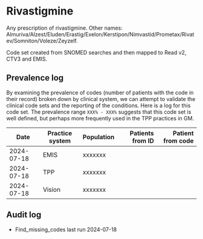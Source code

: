 # Rivastigmine

Any prescription of rivastigmine. Other names: Almuriva/Alzest/Eluden/Erastig/Exelon/Kerstipon/Nimvastid/Prometax/Rivatev/Somniton/Voleze/Zeyzelf.

Code set created from SNOMED searches and then mapped to Read v2, CTV3 and EMIS.

## Prevalence log

By examining the prevalence of codes (number of patients with the code in their record) broken down by clinical system, we can attempt to validate the clinical code sets and the reporting of the conditions. Here is a log for this code set. The prevalence range `XXX% - XXX%` suggests that this code set is well defined, but perhaps more frequently used in the TPP practices in GM.

| Date       | Practice system | Population | Patients from ID | Patient from code |
| ---------- | --------------- | ---------- | ---------------: | ----------------: |
| 2024-07-18 | EMIS            | xxxxxxx    |                  |                   |
| 2024-07-18 | TPP             | xxxxxxx    |                  |                   |
| 2024-07-18 | Vision          | xxxxxxx    |                  |                   |

## Audit log

- Find_missing_codes last run 2024-07-18
